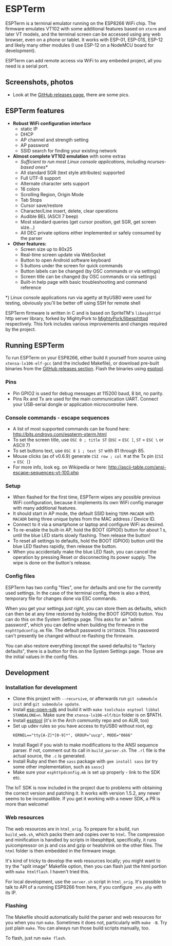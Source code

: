 # ESPTerm

ESPTerm is a terminal emulator running on the ESP8266 WiFi chip.
The firmware emulates VT102 with some additional features based on `xterm` and later VT models, and the terminal screen can be accessed using any web browser, even on a phone or tablet. It works with ESP-01, ESP-01S, ESP-12 and likely many other modules (I use ESP-12 on a NodeMCU board for development).

ESPTerm can add remote access via WiFi to any embeded project, all you need is a serial port.

## Screenshots, photos

- Look at the [GitHub releases page][releases], there are some pics.

## ESPTerm features

- **Robust WiFi configuration interface**
  - static IP
  - DHCP
  - AP channel and strength setting
  - AP password
  - SSID search for finding your existing network
- **Almost complete VT102 emulation** with some extras
  - *Sufficient to run most Linux console applications, including ncurses-based ones\**
  - All standard SGR (text style attributes) supported
  - Full UTF-8 support
  - Alternate character sets support
  - 16 colors
  - Scrolling Region, Origin Mode
  - Tab Stops
  - Cursor save/restore
  - Character/Line insert, delete, clear operations
  - Audible BEL (ASCII 7 beep)
  - Most standard queries (get cursor position, get SGR, get screen size...)
  - All DEC private options either implemented or safely consumed by the parser
- **Other features:**
  - Screen size up to 80x25
  - Real-time screen update via WebSocket
  - Button to open Android software keyboard
  - 5 buttons under the screen for quick commands
  - Button labels can be changed (by OSC commands or via settings)
  - Screen title can be changed (by OSC commands or via settings)
  - Built-in help page with basic troubleshooting and command reference

\*) Linux console applications run via agetty at ttyUSB0 were used for testing, obviously you'll be better off using SSH for remote shell

ESPTerm firmware is written in C and is based on SpriteTM's `libesphttpd` http server library, forked by MightyPork to
[MightyPork/libesphttpd](https://github.com/MightyPork/libesphttpd) respectively. This fork includes various improvements and changes required by the project.

## Running ESPTerm

To run ESPTerm on your ESP8266, either build it yourself from source using `xtensa-lx106-elf-gcc` (and the included Makefile), or download pre-built binaries from the [GitHub releases section][releases]. Flash the binaries using [esptool](https://github.com/espressif/esptool).

### Pins

- Pin GPIO2 is used for debug messages at 115200 baud, 8 bit, no parity.
- Pins Rx and Tx are used for the main communication UART. Connect your USB-serial dongle or application microcontroller here.

### Console commands - escape sequences

- A list of most supported commands can be found here: http://bits.ondrovo.com/espterm-xterm.html
- To set the screen title, use `OSC 0 ; title ST` (`OSC` = `ESC ]`, `ST` = `ESC \` or ASCII 7)
- To set buttons text, use `OSC 8 1 ; text ST` with 81 through 85.
- Mouse clicks (as of v0.6.9) generate `CSI row ; col M` at the Tx pin (`CSI` = `ESC [`)
- For more info, look eg. on Wikipedia or here: http://ascii-table.com/ansi-escape-sequences-vt-100.php

### Setup

- When flashed for the first time, ESPTerm wipes any possible previous WiFi configuration, because it implements its own WiFi config manager with many additional features. 
- It should start in AP mode, the default SSID being `TERM-MACADR` with `MACADR` being three unique bytes from the MAC address / Device ID.
- Connect to it via a smartphone or laptop and configure WiFi as desired.
- To re-enable the built-in AP, hold the BOOT (GPIO0) button for about 1 s, until the blue LED starts slowly flashing. Then release the button!
- To reset all settings to defaults, hold the BOOT (GPIO0) button until the blue LED flashes rapidly, then release the button.
- When you accidentally make the blue LED flash, you can cancel the operation by pressing Reset or disconnecting its power supply. The wipe is done on the button's release.

### Config files

ESPTerm has two config "files", one for defaults and one for the currently used settings. In the case of the terminal config, there is also a third, temporary file for changes done via ESC commands.

When you get your settings *just right*, you can store them as defaults, which can then be at any time restored by holding the BOOT (GPIO0) button. You can do this on the System Settings page. This asks for an "admin password", which you can define when building the firmware in the `esphttpdconfig.mk` file. The default password is `19738426`. This password can't presently be changed without re-flashing the firmware.

You can also restore everything (except the saved defaults) to "factory defaults", there is a button for this on the System Settings page. Those are the initial values in the config files.

## Development

### Installation for development

- Clone this project with `--recursive`, or afterwards run `git submodule init` and `git submodule update`.
- Install [esp-open-sdk](https://github.com/pfalcon/esp-open-sdk/) and build it with 
  `make toolchain esptool libhal STANDALONE=n`.
  Make sure the `xtensa-lx106-elf/bin` folder is on $PATH.
- Install [esptool](https://github.com/espressif/esptool) (it's in the Arch community repo and on AUR, too)
- Set up udev rules so you have access to ttyUSB0 without root, eg:
  ```
  KERNEL=="tty[A-Z]*[0-9]*", GROUP="uucp", MODE="0666"
  ```
- Install Ragel if you wish to make modifications to the ANSI sequence parser. 
  If not, comment out its call in `build_parser.sh`. The `.rl` file is the actual source, the `.c` is generated.
- Install Ruby and then the `sass` package with `gem install sass` (or try some other implementation, such as 
  `sassc`)
- Make sure your `esphttpdconfig.mk` is set up properly - link to the SDK etc.

The IoT SDK is now included in the project due to problems with obtaining the correct version and patching it.
It works with version 1.5.2, any newer seems to be incompatible. If you get it working with a newer SDK, a PR is more
than welcome!

### Web resources

The web resources are in `html_orig`. To prepare for a build, run `build_web.sh`, which packs them and 
copies over to `html`. The compression and minification is handled by scripts in libesphttpd, specifically,
it runs yuicompressor on js and css and gzip or heatshrink on the other files. The `html` folder is 
then embedded in the firmware image.

It's kind of tricky to develop the web resources locally; you might want to try the "split image" 
Makefile option, then you can flash just the html portion with `make htmlflash`. I haven't tried this.

For local development, use the `server.sh` script in `html_orig`. It's possible to talk to API of a running 
ESP8266 from here, if you configure `_env.php` with its IP.

### Flashing

The Makefile should automatically build the parser and web resources for you when you run `make`. 
Sometimes it does not, particularly with `make -B`. Try just plain `make`. You can always run those 
build scripts manually, too.

To flash, just run `make flash`. 

[releases]: https://github.com/MightyPork/esp-vt100-firmware/releases
